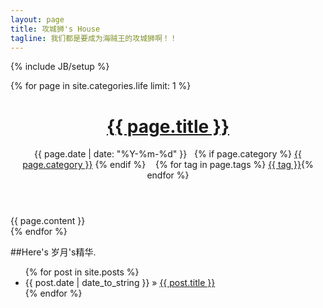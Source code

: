 ```yaml
---
layout: page
title: 攻城狮's House
tagline: 我们都是要成为海贼王的攻城狮啊！！
---
```

{% include JB/setup %}

{% for page in site.categories.life limit: 1 %}
<header class="post-header">
<h1><a href="{{ page.url }}">{{ page.title }}</a></h1>
<p class="meta"><i class="fa fa-calendar"></i> {{ page.date | date: "%Y-%m-%d" }}&nbsp&nbsp&nbsp<i class="fa fa-folder-open"></i>{% if page.category %} <a href="/categories/#{{page.category}}">{{ page.category }}</a> {% endif %}&nbsp&nbsp&nbsp<i class="fa fa-tags"></i>&nbsp{% for tag in page.tags %}&nbsp<a href="/tags/#{{ tag }}">{{ tag }}</a>{% endfor %}</p>
</header>
<article class="post-content">
{{ page.content }}
</article>
{% endfor %}


##Here's 岁月's精华.

<ul class="posts">
{% for post in site.posts %}
<li><span>{{ post.date | date_to_string }}</span> &raquo; <a href="{{ BASE_PATH }}{{ post.url }}">{{ post.title }}</a></li>
{% endfor %}
</ul>



